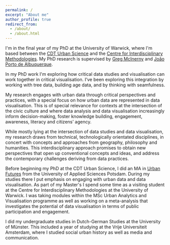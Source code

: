 ```yaml
---
permalink: /
excerpt: "About me"
author_profile: true
redirect_from: 
  - /about/
  - /about.html
---
```


I'm in the final year of my PhD at the University of Warwick, where I'm based between the [CDT Urban Science](https://warwick.ac.uk/fac/sci/dcs/research/doctoralstudies/urbanscience/) and the [Centre for Interdisciplinary Methodologies](https://warwick.ac.uk/fac/cross_fac/cim/). My PhD research is supervised by [Greg McInerny](https://warwick.ac.uk/fac/cross_fac/cim/people/greg-mcinerny/) and [João Porto de Albuquerque](https://www.ubdc.ac.uk/about-ubdc/who-we-are/team-profiles/directors/joao-porto-de-albuquerque/).

In my PhD work I'm exploring how critical data studies and visualisation can work together in critical visualisation. I’ve been exploring this integration by working with tree data, building age data, and by thinking with seamfulness. 

My research engages with urban data through critical perspectives and practices, with a special focus on how urban data are represented in data visualisation. This is of special relevance for contexts at the intersection of the civic culture and where data analysis and data visualisation increasingly inform decision-making, foster knowledge building, engagement, awareness, literacy and citizens’ agency.

While mostly lying at the intersection of data studies and data visualisation, my research draws from technical, technologically orientated disciplines, in concert with concepts and approaches from geography, philosophy and humanities. This interdisciplinary approach promises to obtain new perspectives that open up conventional concepts and ideas, and address the contemporary challenges deriving from data practices.

Before beginning my PhD at the CDT Urban Science, I did an MA in [Urban Futures](https://www.fh-potsdam.de/studieren/fachbereiche/stadt-bau-kultur/studiengaenge/urbane-zukunft-ma/) from the University of Applied Sciences Potsdam. During my studies there I put emphasis on engaging with urban data and data visualisation. As part of my Master's I spend some time as a visiting student at the Centre for Interdisciplinary Methodologies at the University of Warwick. I was taking modules within the MSc Urban Analytics and Visualisation programme as well as working on a meta-analysis that investigates the potential of data visualisation in terms of public participation and engagement.

I did my undergraduate studies in Dutch-German Studies at the University of Münster. This included a year of studying at the Vrije Universiteit Amsterdam, where I studied social urban history as well as media and communication.
